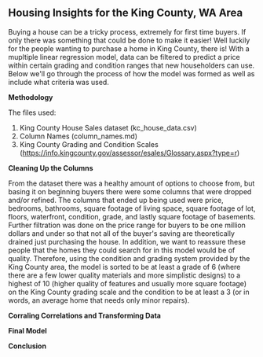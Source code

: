 ## Housing Insights for the King County, WA Area

Buying a house can be a tricky process, extremely for first time buyers. If only there was something that could be done to make it easier! Well luckily for the people wanting to purchase a home in King County, there is! With a mupltiple linear regression model, data can be filtered to predict a price within certain grading and condition ranges that new householders can use. Below we'll go through the process of how the model was formed as well as include what criteria was used.

**Methodology**

The files used:
1. King County House Sales dataset (kc_house_data.csv)
2. Column Names (column_names.md)
3. King County Grading and Condition Scales (https://info.kingcounty.gov/assessor/esales/Glossary.aspx?type=r)

**Cleaning Up the Columns**

From the dataset there was a healthy amount of options to choose from, but basing it on beginning buyers there were some columns that were dropped and/or refined. The columns that ended up being used were price, bedrooms, bathrooms, square footage of living space, square footage of lot, floors, waterfront,	condition, grade, and lastly square footage of basements. Further filtration was done on the price range for buyers to be one million dollars and under so that not all of the buyer's saving are theoretically drained just purchasing the house. In addition, we want to reassure these people that the homes they could search for in this model would be of quality. Therefore, using the condition and grading system provided by the King County area, the model is sorted to be at least a grade of 6 (where there are a few lower quality materials and more simplistic designs) to a highest of 10 (higher quality of features and usually more square footage) on the King County grading scale and the condition to be at least a 3 (or in words, an average home that needs only minor repairs).

**Corraling Correlations and Transforming Data**



**Final Model**


**Conclusion**
